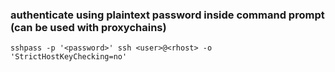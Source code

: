 ### authenticate using plaintext password inside command prompt (can be used with proxychains)
```
sshpass -p '<password>' ssh <user>@<rhost> -o 'StrictHostKeyChecking=no'
```

